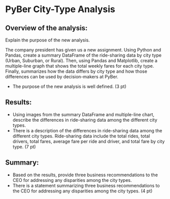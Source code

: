 # PyBer City-Type Analysis

## Overview of the analysis:

Explain the purpose of the new analysis.

The company president has given us a new assignment. Using Python and Pandas, create a summary DataFrame of the ride-sharing data by city type (Urban, Suburban, or Rural). Then, using Pandas and Matplotlib, create a multiple-line graph that shows the total weekly fares for each city type. Finally, summarizes how the data differs by city type and how those differences can be used by decision-makers at PyBer.

* The purpose of the new analysis is well defined. (3 pt)

## Results:
* Using images from the summary DataFrame and multiple-line chart, describe the differences in ride-sharing data among the different city types.
* There is a description of the differences in ride-sharing data among the different city types. Ride-sharing data include the total rides, total drivers, total fares, average fare per ride and driver, and total fare by city type. (7 pt)

## Summary:
* Based on the results, provide three business recommendations to the CEO for addressing any disparities among the city types.
* There is a statement summarizing three business recommendations to the CEO for addressing any disparities among the city types. (4 pt)

